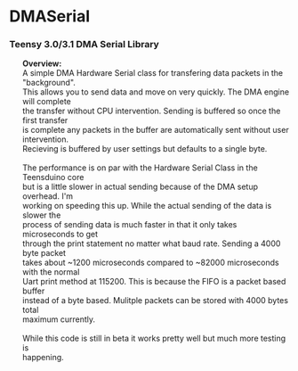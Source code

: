 DMASerial
=========

<h3>Teensy 3.0/3.1 DMA Serial Library</h3>
<ul>
<b>Overview:</b><br>
A simple DMA Hardware Serial class for transfering data packets in the "background".<br>
This allows you to send data and move on very quickly. The DMA engine will complete <br>
the transfer without CPU intervention. Sending is buffered so once the first transfer<br>
is complete any packets in the buffer are automatically sent without user intervention. <br>
Recieving is buffered by user settings but defaults to a single byte.<br>
<br>
The performance is on par with the Hardware Serial Class in the Teensduino core<br>
but is a little slower in actual sending because of the DMA setup overhead. I'm<br>
working on speeding this up. While the actual sending of the data is slower the<br>
process of sending data is much faster in that it only takes microseconds to get<br>
through the print statement no matter what baud rate. Sending a 4000 byte packet<br>
takes about ~1200 microseconds compared to ~82000 microseconds with the normal<br>
Uart print method at 115200. This is because the FIFO is a packet based buffer<br>
instead of a byte based. Mulitple packets can be stored with 4000 bytes total<br>
maximum currently.<br>
<br>
While this code is still in beta it works pretty well but much more testing is<br>
happening.<br>
</ul>

